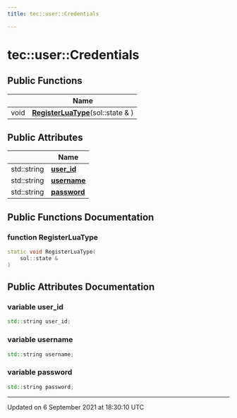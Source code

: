```yaml
---
title: tec::user::Credentials

---
```


# tec::user::Credentials





## Public Functions

|                | Name           |
| -------------- | -------------- |
| void | **[RegisterLuaType](/engine/Classes/structtec_1_1user_1_1_credentials/#function-registerluatype)**(sol::state & ) |

## Public Attributes

|                | Name           |
| -------------- | -------------- |
| std::string | **[user_id](/engine/Classes/structtec_1_1user_1_1_credentials/#variable-user_id)**  |
| std::string | **[username](/engine/Classes/structtec_1_1user_1_1_credentials/#variable-username)**  |
| std::string | **[password](/engine/Classes/structtec_1_1user_1_1_credentials/#variable-password)**  |

## Public Functions Documentation

### function RegisterLuaType

```cpp
static void RegisterLuaType(
    sol::state & 
)
```


## Public Attributes Documentation

### variable user_id

```cpp
std::string user_id;
```


### variable username

```cpp
std::string username;
```


### variable password

```cpp
std::string password;
```


-------------------------------

Updated on  6 September 2021 at 18:30:10 UTC